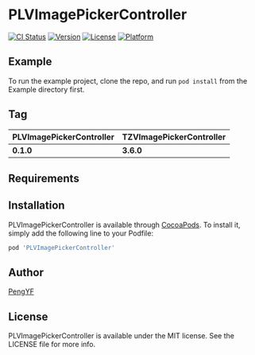 # PLVImagePickerController

[![CI Status](https://img.shields.io/travis/Sakya0214@gmail.com/PLVImagePickerController.svg?style=flat)](https://travis-ci.org/Sakya0214@gmail.com/PLVImagePickerController)
[![Version](https://img.shields.io/cocoapods/v/PLVImagePickerController.svg?style=flat)](https://cocoapods.org/pods/PLVImagePickerController)
[![License](https://img.shields.io/cocoapods/l/PLVImagePickerController.svg?style=flat)](https://cocoapods.org/pods/PLVImagePickerController)
[![Platform](https://img.shields.io/cocoapods/p/PLVImagePickerController.svg?style=flat)](https://cocoapods.org/pods/PLVImagePickerController)

## Example

To run the example project, clone the repo, and run `pod install` from the Example directory first.

## Tag

| PLVImagePickerController | TZVImagePickerController |
| ------------------------ | ------------------------ |
| **0.1.0**                | **3.6.0**                |

## Requirements

## Installation

PLVImagePickerController is available through [CocoaPods](https://cocoapods.org). To install
it, simply add the following line to your Podfile:

```ruby
pod 'PLVImagePickerController'
```

## Author

[PengYF](Sakya0214@gmail.com)

## License

PLVImagePickerController is available under the MIT license. See the LICENSE file for more info.
